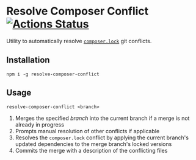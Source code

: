 # Resolve Composer Conflict [![Actions Status](https://github.com/namoscato/resolve-composer-conflict/workflows/Node%20CI/badge.svg)](https://github.com/namoscato/resolve-composer-conflict/actions)

Utility to automatically resolve [`composer.lock`](https://getcomposer.org/doc/01-basic-usage.md#installing-dependencies) git conflicts.

## Installation

```
npm i -g resolve-composer-conflict
```

## Usage

```
resolve-composer-conflict <branch>
```

1. Merges the specified _branch_ into the current branch if a merge is not already in progress
2. Prompts manual resolution of other conflicts if applicable
3. Resolves the `composer.lock` conflict by applying the current branch's updated dependencies to the merge branch's locked versions
4. Commits the merge with a description of the conflicting files
